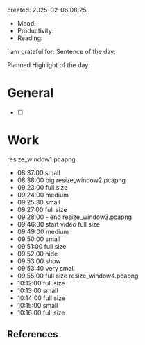 

created: 2025-02-06 08:25

- Mood:
- Productivity:
- Reading:

i am grateful for:
Sentence of the day:

Planned Highlight of the day:

# General

- [ ] 


# Work
resize_window1.pcapng
- 08:37:00 small
-  08:38:00 big 
resize_window2.pcapng
- 09:23:00 full size
- 09:24:00 medium
- 09:25:30 small
- 09:27:00 full size
- 09:28:00 - end
resize_window3.pcapng 
- 09:46:30 start video full size
- 09:49:00 medium
- 09:50:00 small
- 09:51:00 full size
- 09:52:00 hide
- 09:53:00 show
- 09:53:40 very small
- 09:55:00 full size
resize_window4.pcapng
- 10:12:00 full size
- 10:13:00 small
- 10:14:00 full size
- 10:15:00 small
- 10:16:00 full size







## References
